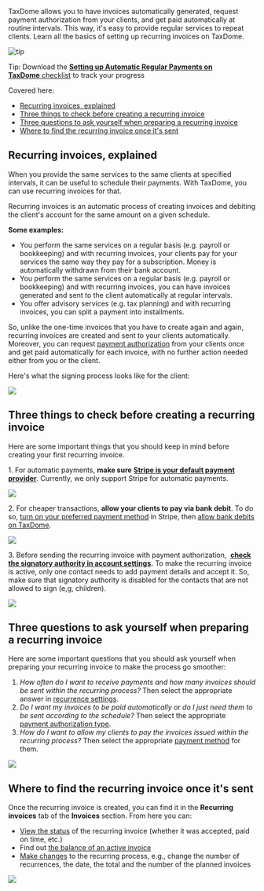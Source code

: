 TaxDome allows you to have invoices automatically generated, request payment authorization from your clients, and get paid automatically at routine intervals. This way, it's easy to provide regular services to repeat clients. Learn all the basics of setting up recurring invoices on TaxDome.

![tip](https://taxdome-public.s3.amazonaws.com/images/notification/tip.png)

Tip: Download the [**Setting up Automatic Regular Payments on TaxDome** checklist](https://taxdome-public.s3.amazonaws.com/images/help/Setting+up+Automatic+Regular+Payments+on+TaxDome.pdf) to track your progress

Covered here:
- [Recurring invoices, explained](#1)
- [Three things to check before creating a recurring invoice](#2)
- [Three questions to ask yourself when preparing a recurring invoice](#3)
- [Where to find the recurring invoice once it's sent](#4)

<a id="1"></a>

## Recurring invoices, explained

When you provide the same services to the same clients at specified intervals, it can be useful to schedule their payments. With TaxDome, you can use recurring invoices for that.

Recurring invoices is an automatic process of creating invoices and debiting the client's account for the same amount on a given schedule.

**Some examples:**

*   You perform the same services on a regular basis (e.g. payroll or bookkeeping) and with recurring invoices, your clients pay for your services the same way they pay for a subscription. Money is automatically withdrawn from their bank account.
*   You perform the same services on a regular basis (e.g. payroll or bookkeeping) and with recurring invoices, you can have invoices generated and sent to the client automatically at regular intervals.
*   You offer advisory services (e.g. tax planning) and with recurring invoices, you can split a payment into installments.

So, unlike the one-time invoices that you have to create again and again, recurring invoices are created and sent to your clients automatically. Moreover, you can request [payment authorization](#2) from your clients once and get paid automatically for each invoice, with no further action needed either from you or the client. 

Here's what the signing process looks like for the client:

![](https://s3.amazonaws.com/helpscout.net/docs/assets/5be60d8f04286304a71c1d53/images/6449024cd50b2033bd241688/file-byY9bCNx9O.png)

<a id="2"></a>

## Three things to check before creating a recurring invoice

Here are some important things that you should keep in mind before creating your first recurring invoice.

1\. For automatic payments, **make sure** [**Stripe is your default payment provider**](https://help.taxdome.com/article/491-selecting-default-provider-for-accepting-payments). Currently, we only support Stripe for automatic payments.

![](https://s3.amazonaws.com/helpscout.net/docs/assets/5be60d8f04286304a71c1d53/images/644904c5cdec2a7348811b52/file-SG50TbWw1c.png)

2\. For cheaper transactions, **allow your clients to pay via bank debit**. To do so, [turn on your preferred payment method](https://help.taxdome.com/article/172-accepting-credit-card-payments#4) in Stripe, then [allow bank debits on TaxDome](https://help.taxdome.com/article/491-selecting-default-provider-for-accepting-payments#2).

![](https://s3.amazonaws.com/helpscout.net/docs/assets/5be60d8f04286304a71c1d53/images/64490727d50b2033bd241692/file-p39LZJXCIM.png)

3. Before sending the recurring invoice with payment authorization,  [**check the signatory authority in account settings**](https://help.taxdome.com/article/559-which-contacts-sign-a-contract-how-does-having-multiple-signatories-work#1)**.** To make the recurring invoice is active, only one contact needs to add payment details and accept it. So, make sure that signatory authority is disabled for the contacts that are not allowed to sign (e,g, children).

![](https://s3.amazonaws.com/helpscout.net/docs/assets/5be60d8f04286304a71c1d53/images/643d58d57133de139103e9ba/file-s0iXiMlhO7.png)

<a id="3"></a>

## Three questions to ask yourself when preparing a recurring invoice

Here are some important questions that you should ask yourself when preparing your recurring invoice to make the process go smoother:

1.  _How often do I want to receive payments and how many invoices should be sent within the recurring process?_ Then select the appropriate answer in [recurrence settings](https://help.taxdome.com/article/995-recurring-invoices-recurring-invoices-basic-create-schedule-save-as-draft#2).
2.  _Do I want my invoices to be paid automatically or do I just need them to be sent according to the schedule?_ Then select the appropriate [payment authorization type](https://help.taxdome.com/article/995-recurring-invoices-recurring-invoices-basic-create-schedule-save-as-draft#payment).
3.  _How do I want to allow my clients to pay the invoices issued within the recurring process?_ Then select the appropriate [payment method](https://help.taxdome.com/article/491-selecting-default-provider-for-accepting-payments#2) for them.

![](https://s3.amazonaws.com/helpscout.net/docs/assets/5be60d8f04286304a71c1d53/images/644a5778cdec2a7348811cc9/file-DlvHhLSWkn.png)

<a id="4"></a>

## Where to find the recurring invoice once it's sent

Once the recurring invoice is created, you can find it in the **Recurring invoices** tab of the **Invoices** section. From here you can:

*   [View the status](https://help.taxdome.com/article/1005-recurring-invoices-list-basic-view-balance-statuses#2) of the recurring invoice (whether it was accepted, paid on time, etc.)
*   Find out [the balance of an active invoice](https://help.taxdome.com/article/1005-recurring-invoices-list-basic-view-balance-statuses#1)
*   [Make changes](https://help.taxdome.com/article/1003-recurring-invoices-basic-edit-manage-schedule-delete#1) to the recurring process, e.g., change the number of recurrences, the date, the total and the number of the planned invoices

![](https://s3.amazonaws.com/helpscout.net/docs/assets/5be60d8f04286304a71c1d53/images/643e312e37fd073d73d6cd4c/file-nPGkChCJNF.png)